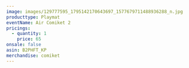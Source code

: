 ```yaml
---
image: images/129777595_1795142170643697_1577679711488936288_n.jpg
producttype: Playmat
eventName: Air Comiket 2
pricings:
  - quantity: 1
    price: 65
onsale: false
asin: B2PHFT_KP
merchandise: comiket
---
```

